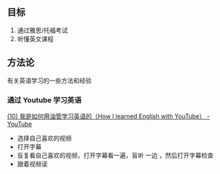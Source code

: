 ## 目标
1. 通过雅思/托福考试
2. 听懂英文课程
## 方法论
有关英语学习的一些方法和经验
### 通过 Youtube 学习英语
 [(10) 我是如何用油管学习英语的（How I learned English with YouTube） - YouTube](https://www.youtube.com/watch?v=WIcWp9Q_z4U)
- 选择自己喜欢的视频
- 打开字幕
- 反复看自己喜欢的视频，打开字幕看一遍，盲听 一边 ，然后打开字幕检查
- 跟着视频读

